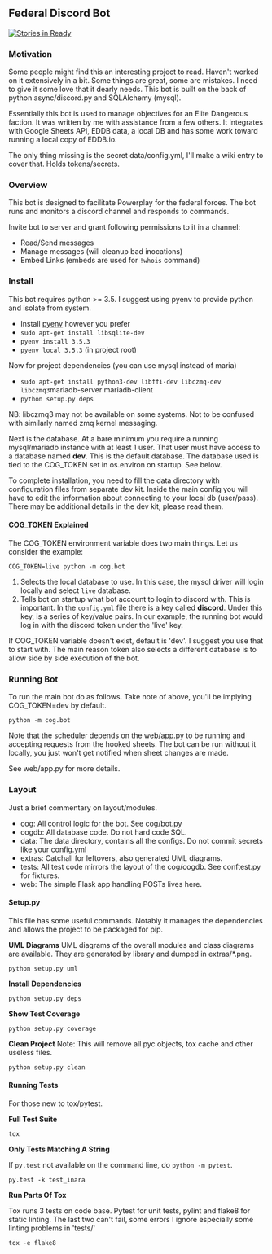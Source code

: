 ## Federal Discord Bot

[![Stories in Ready][WaffleShield]][WaffleDash]

### Motivation

Some people might find this an interesting project to read. Haven't worked on it extensively in a bit.
Some things are great, some are mistakes.  I need to give it some love that it dearly needs.
This bot is built on the back of python async/discord.py and SQLAlchemy (mysql).

Essentially this bot is used to manage objectives for an Elite Dangerous faction. It was written by me with
assistance from a few others. It integrates with Google Sheets API, EDDB data, a local DB and has some work toward
running a local copy of EDDB.io.

The only thing missing is the secret data/config.yml, I'll make a wiki entry to cover that. Holds tokens/secrets.

### Overview

This bot is designed to facilitate Powerplay for the federal forces.
The bot runs and monitors a discord channel and responds to commands.

Invite bot to server and grant following permissions to it in a channel:
- Read/Send messages
- Manage messages (will cleanup bad inocations)
- Embed Links (embeds are used for `!whois` command)

### Install

This bot requires python >= 3.5. I suggest using pyenv to provide python and isolate from system.

- Install [pyenv](https://github.com/pyenv/pyenv) however you prefer
- `sudo apt-get install libsqlite-dev`
- `pyenv install 3.5.3`
- `pyenv local 3.5.3` (in project root)

Now for project dependencies (you can use mysql instead of maria)
- `sudo apt-get install python3-dev libffi-dev libczmq-dev libczmq3`mariadb-server mariadb-client
- `python setup.py deps`

NB: libczmq3 may not be available on some systems. Not to be confused with similarly named zmq kernel messaging.

Next is the database. At a bare minimum you require a running mysql/mariadb instance with at least 1 user.
That user must have access to a database named **dev**. This is the default database.
The database used is tied to the COG_TOKEN set in os.environ on startup. See below.

To complete installation, you need to fill the data directory with configuration files from separate dev kit.
Inside the main config you will have to edit the information about connecting to your local db (user/pass).
There may be additional details in the dev kit, please read them.

#### COG_TOKEN Explained

The COG_TOKEN environment variable does two main things. Let us consider the example:

`COG_TOKEN=live python -m cog.bot`

1) Selects the local database to use. In this case, the mysql driver will login locally and select `live` database.
1) Tells bot on startup what bot account to login to discord with. This is important. In the `config.yml` file
there is a key called **discord**. Under this key, is a series of key/value pairs. In our example, the running
bot would log in with the discord token under the 'live' key.

If COG_TOKEN variable doesn't exist, default is 'dev'. I suggest you use that to start with.
The main reason token also selects a different database is to allow side by side execution of the bot.

### Running Bot

To run the main bot do as follows. Take note of above, you'll be implying COG_TOKEN=dev by default.

```
python -m cog.bot
```

Note that the scheduler depends on the web/app.py to be running and accepting
requests from the hooked sheets. The bot can be run without it locally, you just
won't get notified when sheet changes are made.

See web/app.py for more details.

### Layout

Just a brief commentary on layout/modules.
- cog: All control logic for the bot. See cog/bot.py
- cogdb: All database code. Do not hard code SQL.
- data: The data directory, contains all the configs. Do not commit secrets like your config.yml
- extras: Catchall for leftovers, also generated UML diagrams.
- tests: All test code mirrors the layout of the cog/cogdb. See conftest.py for fixtures.
- web: The simple Flask app handling POSTs lives here.

#### Setup.py

This file has some useful commands. Notably it manages the dependencies and allows the project to
be packaged for pip.

**UML Diagrams**
UML diagrams of the overall modules and class diagrams are available.
They are generated by library and dumped in extras/\*.png.
```
python setup.py uml
```

**Install Dependencies**
```
python setup.py deps
```

**Show Test Coverage**
```
python setup.py coverage
```

**Clean Project**
Note: This will remove all pyc objects, tox cache and other useless files.
```
python setup.py clean
```

#### Running Tests

For those new to tox/pytest.

**Full Test Suite**

```
tox
```

**Only Tests Matching A String**

If `py.test` not available on the command line, do `python -m pytest`.
```
py.test -k test_inara
```

**Run Parts Of Tox**

Tox runs 3 tests on code base. Pytest for unit tests, pylint and flake8 for static linting.
The last two can't fail, some errors I ignore especially some linting problems in 'tests/'
```
tox -e flake8
```

<!-- Links -->
[WaffleShield]: https://badge.waffle.io/starcraftman/cogBot.svg?label=ready&title=Ready
[WaffleDash]: http://waffle.io/starcraftman/cogBot
